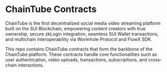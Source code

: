 # ChainTube Contracts

ChainTube is the first decentralized social media video streaming platform built on the SUI Blockchain, empowering content creators with true ownership, secure zkLogin integration, seamless SUI Wallet transactions, and multichain interoperability via Wormhole Protocol and FlowX SDK.

This repo contains ChainTube contracts that form the backbone of the ChainTube platform. These contracts handle core functionalities such as user authentication, video uploads, transactions, subscriptions, and cross-chain interactions.
